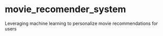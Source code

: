 # movie_recomender_system
Leveraging machine learning to personalize movie recommendations for users
